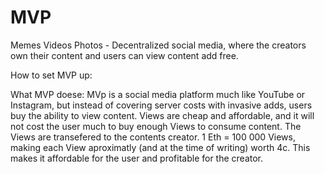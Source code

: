 # MVP
Memes Videos Photos - Decentralized social media, where the creators own their content and users can view content add free.  

How to set MVP up: 

What MVP doese:
    MVp is a social media platform much like YouTube or Instagram, but instead of covering server costs with invasive adds, users buy the ability to view content. 
    Views are cheap and affordable, and it will not cost the user much to buy enough Views to consume content. The Views are transefered to the contents creator. 
    1 Eth = 100 000 Views, making each View aproximatly (and at the time of writing) worth 4c. This makes it affordable for the user and profitable for the creator.

